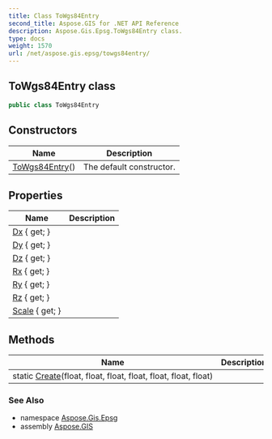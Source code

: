 ```yaml
---
title: Class ToWgs84Entry
second_title: Aspose.GIS for .NET API Reference
description: Aspose.Gis.Epsg.ToWgs84Entry class. 
type: docs
weight: 1570
url: /net/aspose.gis.epsg/towgs84entry/
---
```

## ToWgs84Entry class

```csharp
public class ToWgs84Entry
```

## Constructors

| Name | Description |
| --- | --- |
| [ToWgs84Entry](towgs84entry/)() | The default constructor. |

## Properties

| Name | Description |
| --- | --- |
| [Dx](../../aspose.gis.epsg/towgs84entry/dx/) { get; } |  |
| [Dy](../../aspose.gis.epsg/towgs84entry/dy/) { get; } |  |
| [Dz](../../aspose.gis.epsg/towgs84entry/dz/) { get; } |  |
| [Rx](../../aspose.gis.epsg/towgs84entry/rx/) { get; } |  |
| [Ry](../../aspose.gis.epsg/towgs84entry/ry/) { get; } |  |
| [Rz](../../aspose.gis.epsg/towgs84entry/rz/) { get; } |  |
| [Scale](../../aspose.gis.epsg/towgs84entry/scale/) { get; } |  |

## Methods

| Name | Description |
| --- | --- |
| static [Create](../../aspose.gis.epsg/towgs84entry/create/)(float, float, float, float, float, float, float) |  |

### See Also

* namespace [Aspose.Gis.Epsg](../../aspose.gis.epsg/)
* assembly [Aspose.GIS](../../)


